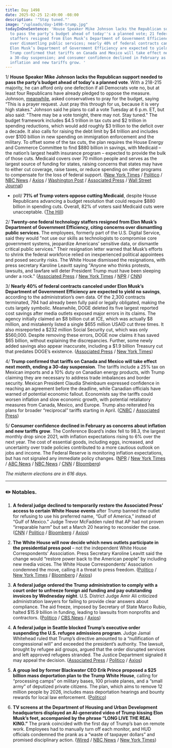 ```yaml
---
title: Day 1498
date: 2025-02-25 12:49:00 -08:00
description: '"Stay tuned."'
image: "/uploads/day-1498-trump.jpg"
todayInOneSentence: 'House Speaker Mike Johnson lacks the Republican support needed
  to pass the party’s budget ahead of today''s a planned vote; 21 federal technology
  staffers resigned from Elon Musk’s Department of Government Efficiency, citing concerns
  over dismantling public services; nearly 40% of federal contracts canceled under
  Elon Musk’s Department of Government Efficiency are expected to yield no savings;
  Trump confirmed that tariffs on Canada and Mexico will take effect next month, ending
  a 30-day suspension; and consumer confidence declined in February as concerns about
  inflation and new tariffs grow. '
---
```


1/ **House Speaker Mike Johnson lacks the Republican support needed to pass the party’s budget ahead of today's a planned vote**. With a 218-215 majority, he can afford only one defection if all Democrats vote no, but at least four Republicans have already pledged to oppose the measure. Johnson, [meanwhile](https://www.nbcnews.com/politics/congress/house-republicans-face-headwinds-seek-pass-budget-trumps-agenda-rcna193436), asked conservatives to pray for the budget, saying “This is a prayer request. Just pray this through for us, because it is very high stakes." Johnson said he plans to call a vote Tuesday at 6 p.m. ET, but also said: "There may be a vote tonight, there may not. Stay tuned." The budget framework includes $4.5 trillion in tax cuts and $2 trillion in spending reductions, which would add roughly $3 trillion to the deficit over a decade. It also calls for raising the debt limit by $4 trillion and includes over $100 billion in new spending on immigration enforcement and the military. To offset some of the tax cuts, the plan requires the House Energy and Commerce Committee to find $880 billion in savings, with Medicaid – the nation’s largest health insurance program – expected to provide the bulk of those cuts. Medicaid covers over 70 million people and serves as the largest source of funding for states, raising concerns that states may have to either cut coverage, raise taxes, or reduce spending on other programs to compensate for the loss of federal support. ([New York Times](https://www.nytimes.com/2025/02/25/us/politics/mike-johnson-budget-resolution-vote.html) / [Politico](https://www.politico.com/live-updates/2025/02/25/congress) / [NBC News](https://www.nbcnews.com/politics/congress/house-budget-vote-speaker-johnson-trump-agenda-rcna193626) / [Axios](https://www.axios.com/2025/02/25/mike-johnson-budget-vote-trump) / [Washington Post](https://www.washingtonpost.com/business/2025/02/25/johnson-reconciliation-trump/) / [Associated Press](https://apnews.com/article/johnson-trump-republicans-budget-vote-tax-cuts-4cb74ca15f6a74a7344355e4507ab9fe) / [Wall Street Journal](https://www.wsj.com/politics/policy/house-republican-budget-plan-vote-0feada2f))

* poll/ **71% of Trump voters oppose cutting Medicaid**, despite House Republicans advancing a budget resolution that could require $880 billion in spending cuts. Overall, 82% of voters said Medicaid cuts were unacceptable. ([The Hill](https://thehill.com/policy/healthcare/5163193-trump-voters-oppose-medicaid-cuts-poll/))

2/ **Twenty-one federal technology staffers resigned from Elon Musk’s Department of Government Efficiency, citing concerns over dismantling public services**. The employees, formerly part of the U.S. Digital Service, said they would "not use our skills as technologists to compromise core government systems, jeopardize Americans’ sensitive data, or dismantle critical public services.” Their resignation letter warned that Musk’s efforts to shrink the federal workforce relied on inexperienced political appointees and posed security risks. The White House dismissed the resignations, with press secretary Karoline Leavitt saying "Anyone who thinks protests, lawsuits, and lawfare will deter President Trump must have been sleeping under a rock." ([Associated Press](https://apnews.com/article/doge-elon-musk-federal-government-resignations-usds-6b7e9b7022e6d89d69305e9510f2a43c) / [New York Times](https://www.nytimes.com/2025/02/25/us/politics/doge-civil-service-employees-quit-musk.html) / [NPR](https://www.npr.org/2025/02/25/nx-s1-5308095/doge-staff-resignations-elon-musk) / [CNN](https://www.cnn.com/politics/live-news/trump-administration-news-02-25-25))

3/ **Nearly 40% of federal contracts canceled under Elon Musk’s Department of Government Efficiency are expected to yield no savings**, according to the administration’s own data. Of the 2,300 contracts terminated, 794 had already been fully paid or legally obligated, making the cuts largely symbolic. Meanwhile, DOGE deleted its five largest reported cost savings after media outlets exposed major errors in its claims. The agency initially claimed an $8 billion cut at ICE, which was actually $8 million, and mistakenly listed a single $655 million USAID cut three times. It also misreported a $232 million Social Security cut, which was only $560,000. Despite removing these errors, DOGE now claims it has saved $65 billion, without explaining the discrepancies. Further, some newly added savings also appear inaccurate, including a $1.9 billion Treasury cut that predates DOGE’s existence. ([Associated Press](https://apnews.com/article/doge-federal-contracts-canceled-musk-trump-cuts-a65976a725412934ad686389889db0df) / [New York Times](https://www.nytimes.com/2025/02/25/upshot/doge-spending-cuts-changed.html))

4/ **Trump confirmed that tariffs on Canada and Mexico will take effect next month, ending a 30-day suspension**. The tariffs include a 25% tax on Mexican imports and a 10% duty on Canadian energy products, with Trump claiming they are necessary to address trade imbalances and border security. Mexican President Claudia Sheinbaum expressed confidence in reaching an agreement before the deadline, while Canadian officials have warned of potential economic fallout. Economists say the tariffs could worsen inflation and slow economic growth, with potential retaliatory measures from Canada, Mexico, and Europe. Trump also reiterated his plans for broader “reciprocal” tariffs starting in April. ([CNBC](https://www.cnbc.com/2025/02/24/trump-says-tariffs-on-canada-and-mexico-will-go-forward.html) / [Associated Press](https://apnews.com/article/trump-tariffs-macron-canada-mexicoreciprocal-49caafc1240db7e17cfb45e71520dc98))

5/ **Consumer confidence declined in February as concerns about inflation and new tariffs grow**. The Conference Board’s index fell to 98.3, the largest monthly drop since 2021, with inflation expectations rising to 6% over the next year. The cost of essential goods, including eggs, increased, and uncertainty over trade policies contributed to a more cautious outlook on jobs and income. The Federal Reserve is monitoring inflation expectations, but has not signaled any immediate policy changes. ([NPR](https://www.npr.org/2025/02/25/nx-s1-5307965/consumer-confidence-sentiment-inflation-trump-tariffs) / [New York Times](https://www.nytimes.com/2025/02/25/business/inflation-fed-trump.html) / [ABC News](https://abcnews.go.com/Business/wireStory/us-consumer-confidence-plummets-february-biggest-monthly-decline-119163583) / [NBC News](https://www.nbcnews.com/business/economy/february-consumer-confidence-posts-biggest-drop-2021-latest-sign-slowi-rcna193669) / [CNN](https://www.cnn.com/2025/02/25/economy/us-consumer-confidence-february/index.html) / [Bloomberg](https://www.bloomberg.com/news/articles/2025-02-25/us-consumer-confidence-declines-by-most-since-august-2021))

*The midterm elections are in 616 days.*

---

### ✏️ Notables.

1. **A federal judge declined to temporarily restore the Associated Press’ access to certain White House events** after Trump banned the outlet for refusing to use his preferred name, “Gulf of America,” instead of “Gulf of Mexico.” Judge Trevor McFadden ruled that AP had not proven “irreparable harm” but set a March 20 hearing to reconsider the case. ([CNN](https://www.cnn.com/2025/02/24/politics/ap-white-house-access-ruling) / [Politico](https://www.politico.com/news/2025/02/24/trump-associated-press-court-hearing-00205852) / [Bloomberg](https://www.bloomberg.com/news/articles/2025-02-24/judge-won-t-restore-associated-press-white-house-access-for-now) / [Axios](https://www.axios.com/2025/02/24/trump-ap-access-lawsuit-white-house-filing))

2. **The White House will now decide which news outlets participate in the presidential press pool** – not the independent White House Correspondents' Association. Press Secretary Karoline Leavitt said the change would “restore power back to the American people” by including new media voices. The White House Correspondents’ Association condemned the move, calling it a threat to press freedom. ([Politico](https://www.politico.com/news/2025/02/25/trump-white-house-press-pool-access-00206001) / [New York Times](https://www.nytimes.com/2025/02/25/business/media/trump-white-house-press.html) / [Bloomberg](https://www.bloomberg.com/news/articles/2025-02-25/white-house-says-it-will-now-pick-and-choose-pool-reporters) / [Axios](https://www.axios.com/2025/02/25/white-house-trump-press-pool))

3. **A federal judge ordered the Trump administration to comply with a court order to unfreeze foreign aid funding and pay outstanding invoices by Wednesday night**. U.S. District Judge Amir Ali criticized administration lawyers for failing to provide clear answers about compliance. The aid freeze, imposed by Secretary of State Marco Rubio, halted $15.9 billion in funding, leading to lawsuits from nonprofits and contractors. ([Politico](https://www.politico.com/news/2025/02/25/foreign-aid-funding-state-department-022736) / [CBS News](https://www.cbsnews.com/news/judge-usaid-state-department-foreign-assistance-funding-contractors-grants/) / [Axios](https://www.axios.com/2025/02/25/trump-admin-foreign-funding-judge-usaid))

4. **A federal judge in Seattle blocked Trump’s executive order suspending the U.S. refugee admissions program**. Judge Jamal Whitehead ruled that Trump’s directive amounted to a “nullification of congressional will” and exceeded the president’s authority. The lawsuit, brought by refugee aid groups, argued that the order disrupted services and left approved refugees stranded. The Justice Department signaled it may appeal the decision. ([Associated Press](https://apnews.com/article/trump-refugee-seattle-ruling-lawsuit-eef485154e2a3f008a01d6790ce0ee06) / [Politico](https://www.politico.com/news/2025/02/25/trump-refugee-executive-order-injunction-federal-judge-00206016) / [Axios](https://www.axios.com/2025/02/25/trump-refugee-program-judge))

5. **A group led by former Blackwater CEO Erik Prince proposed a $25 billion mass deportation plan to the Trump White House**, calling for “processing camps” on military bases, 100 private planes, and a “small army” of deputized private citizens. The plan, which aims to remove 12 million people by 2026, includes mass deportation hearings and bounty rewards for local law enforcement. ([Politico](https://www.politico.com/news/2025/02/25/documents-military-contractors-mass-deportations-022648))

6. **TV screens at the Department of Housing and Urban Development  headquarters displayed an AI-generated video of Trump kissing Elon Musk’s feet, accompanied by the phrase “LONG LIVE THE REAL KING.”** The prank coincided with the first day of Trump’s ban on remote work. Employees had to manually turn off each monitor, and HUD officials condemned the prank as a “waste of taxpayer dollars” and promised disciplinary action. ([Wired](https://www.wired.com/story/trump-musk-hud-feet-video/) / [NBC News](https://www.nbcnews.com/politics/doge/fake-video-trump-kissing-musks-feet-displayed-hud-office-washington-rcna193503) / [New York Times](https://www.nytimes.com/2025/02/24/us/politics/musk-trump-toes-video.html))